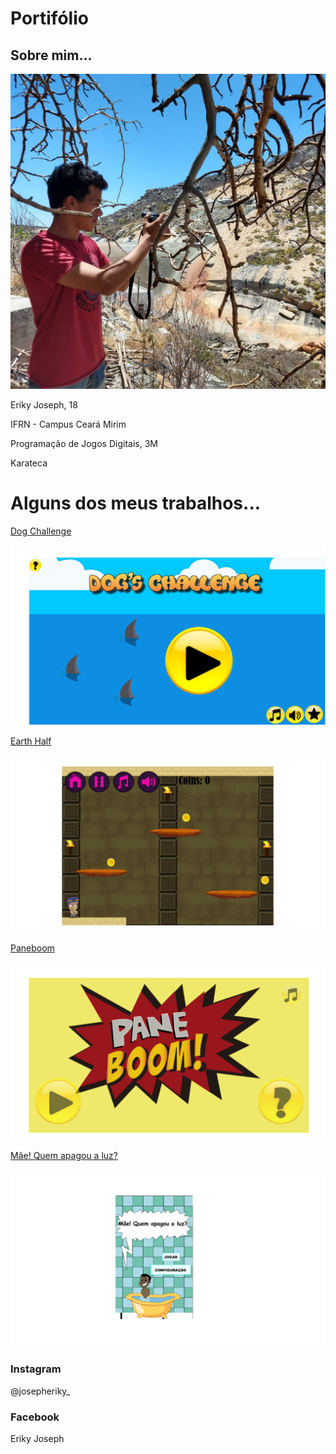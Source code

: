# Portifólio

## Sobre mim...

![imagemI](minhaaa.jpg)

Eriky Joseph, 18

IFRN - Campus Ceará Mirim 

Programação de Jogos Digitais, 3M 

Karateca 

# Alguns dos meus trabalhos... 

<a href = "https://ruanaffff.github.io/CAOZINHOGUB/" target = "_blank" > Dog Challenge </a>

![imagem](jogo.png)

<a href="https://hadssajordana7.github.io/earthhalf/" target="_blank"> Earth Half </a>

![imagem2](Jogo2.png)

<a href="https://hanzpeters.github.io/Paneboom/" target="_blank"> Paneboom </a>

![imagem3](Jogo3.png)

<a href="https://erikyjoseph.github.io/maequemapagou/" target="_blank"> Mãe! Quem apagou a luz? </a>

![imagem4](jogo44.png)


### Instagram 

@josepheriky_

### Facebook 

Eriky Joseph



